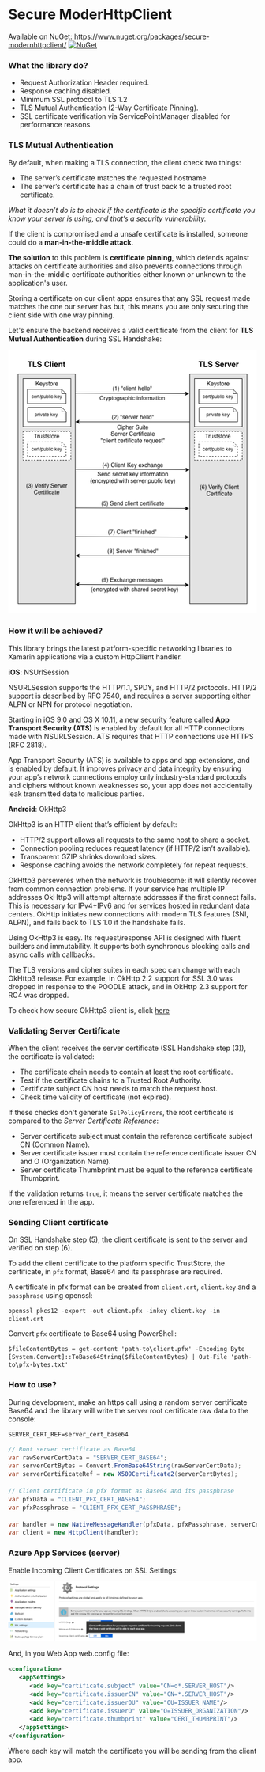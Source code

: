# Secure ModerHttpClient

Available on NuGet: https://www.nuget.org/packages/secure-modernhttpclient/ [![NuGet](https://img.shields.io/nuget/v/secure-modernhttpclient.svg?label=NuGet)](https://www.nuget.org/packages/secure-modernhttpclient/)

### What the library do?

- Request Authorization Header required.
- Response caching disabled.
- Minimum SSL protocol to TLS 1.2
- TLS Mutual Authentication (2-Way Certificate Pinning).
- SSL certificate verification via ServicePointManager disabled for performance reasons.

### TLS Mutual Authentication
 
By default, when making a TLS connection, the client check two things:
 
- The server’s certificate matches the requested hostname.
- The server’s certificate has a chain of trust back to a trusted root certificate.
 
_What it doesn’t do is to check if the certificate is the specific certificate you know your server is using, and that’s a security vulnerability._
 
If the client is compromised and a unsafe certificate is installed, someone could do a **man-in-the-middle attack**.
 
**The solution** to this problem is **certificate pinning**, which defends against attacks on certificate authorities and also prevents connections through man-in-the-middle certificate authorities either known or unknown to the application's user.

Storing a certificate on our client apps ensures that any SSL request made matches the one our server has but, this means you are only securing the client side with one way pinning.

Let's ensure the backend receives a valid certificate from the client for **TLS Mutual Authentication** during SSL Handshake:

![Certificate_Pinning.png](https://github.com/alexrainman/secure-modernhttpclient/blob/master/Certificate_Pinning.png)
 
### How it will be achieved?

This library brings the latest platform-specific networking libraries to Xamarin applications via a custom HttpClient handler.
 
**iOS**: NSUrlSession
 
NSURLSession supports the HTTP/1.1, SPDY, and HTTP/2 protocols. HTTP/2 support is described by RFC 7540, and requires a server supporting either ALPN or NPN for protocol negotiation.

Starting in iOS 9.0 and OS X 10.11, a new security feature called **App Transport Security (ATS)** is enabled by default for all HTTP connections made with NSURLSession. ATS requires that HTTP connections use HTTPS (RFC 2818).
 
App Transport Security (ATS) is available to apps and app extensions, and is enabled by default. It improves privacy and data integrity by ensuring your app’s network connections employ only industry-standard protocols and ciphers without known weaknesses so, your app does not accidentally leak transmitted data to malicious parties.
 
**Android**: OkHttp3

OkHttp3 is an HTTP client that’s efficient by default:

- HTTP/2 support allows all requests to the same host to share a socket.
- Connection pooling reduces request latency (if HTTP/2 isn’t available).
- Transparent GZIP shrinks download sizes.
- Response caching avoids the network completely for repeat requests.

OkHttp3 perseveres when the network is troublesome: it will silently recover from common connection problems. If your service has multiple IP addresses OkHttp3 will attempt alternate addresses if the first connect fails. This is necessary for IPv4+IPv6 and for services hosted in redundant data centers. OkHttp initiates new connections with modern TLS features (SNI, ALPN), and falls back to TLS 1.0 if the handshake fails.

Using OkHttp3 is easy. Its request/response API is designed with fluent builders and immutability. It supports both synchronous blocking calls and async calls with callbacks.
 
The TLS versions and cipher suites in each spec can change with each OkHttp3 release. For example, in OkHttp 2.2 support for SSL 3.0 was dropped in response to the POODLE attack, and in OkHttp 2.3 support for RC4 was dropped.

To check how secure OkHttp3 client is, click [here](https://www.cvedetails.com/vulnerability-list/vendor_id-17165/product_id-41238/Squareup-Okhttp3.html)

### Validating Server Certificate

When the client receives the server certificate (SSL Handshake step (3)), the certificate is validated:

- The certificate chain needs to contain at least the root certificate.
- Test if the certificate chains to a Trusted Root Authority.
- Certificate subject CN host needs to match the request host.
- Check time validity of certificate (not expired).

If these checks don't generate ```SslPolicyErrors```, the root certificate is compared to the _Server Certificate Reference_:

- Server certificate subject must contain the reference certificate subject CN (Common Name).
- Server certificate issuer must contain the reference certificate issuer CN and O (Organization Name).
- Server certificate Thumbprint must be equal to the reference certificate Thumbprint.

If the validation returns ```true```, it means the server certificate matches the one referenced in the app.

### Sending Client certificate

On SSL Handshake step (5), the client certificate is sent to the server and verified on step (6).

To add the client certificate to the platform specific TrustStore, the certificate, in ```pfx``` format, Base64 and its passphrase are required.

A certificate in pfx format can be created from ```client.crt```, ```client.key``` and a ```passphrase``` using openssl:

```
openssl pkcs12 -export -out client.pfx -inkey client.key -in client.crt
```

Convert ```pfx``` certificate to Base64 using PowerShell:

```
$fileContentBytes = get-content 'path-to\client.pfx' -Encoding Byte
[System.Convert]::ToBase64String($fileContentBytes) | Out-File 'path-to\pfx-bytes.txt'
```

### How to use?

During development, make an https call using a random server certificate Base64 and the library will write the server root certificate raw data to the console:

```
SERVER_CERT_REF=server_cert_base64
```

```cs
// Root server certificate as Base64
var rawServerCertData = "SERVER_CERT_BASE64";
var serverCertBytes = Convert.FromBase64String(rawServerCertData);
var serverCertificateRef = new X509Certificate2(serverCertBytes);

// Client certificate in pfx format as Base64 and its passphrase
var pfxData = "CLIENT_PFX_CERT_BASE64";
var pfxPassphrase = "CLIENT_PFX_CERT_PASSPHRASE";

var handler = new NativeMessageHandler(pfxData, pfxPassphrase, serverCertificateRef);
var client = new HttpClient(handler);
```

### Azure App Services (server)

Enable Incoming Client Certificates on SSL Settings:

![azure_ssl.png](https://github.com/alexrainman/secure-modernhttpclient/blob/master/azure_ssl.png)

And, in you Web App web.config file:

```xml
<configuration>
   <appSettings>
      <add key="certificate.subject" value="CN=o*.SERVER_HOST"/>
      <add key="certificate.issuerCN" value="CN=*.SERVER_HOST"/>
      <add key="certificate.issuerOU" value="OU=ISSUER_NAME"/>
      <add key="certificate.issuerO" value="O=ISSUER_ORGANIZATION"/>
      <add key="certificate.thumbprint" value="CERT_THUMBPRINT"/> 
   </appSettings>
</configuration>
```

Where each key will match the certificate you will be sending from the client app.
